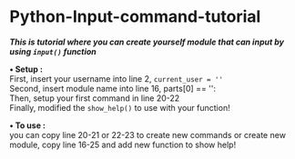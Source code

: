 # Python-Input-command-tutorial

***This is tutorial where you can create yourself module that can input by using `input()` function***                                                                        

**• Setup :**                                                                  
  First, insert your username into line 2, `current_user = ''`                                                           
  Second, insert module name into line 16, parts[0] == '':                        
  Then, setup your first command in line 20-22                                                          
  Finally, modified the `show_help()` to use with your function!

**• To use :**                                                   
  you can copy line 20-21 or 22-23 to create new commands or create new module, copy line 16-25 and add new function to show help!
